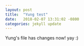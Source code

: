 ```yaml
---
layout: post
title:  "Yung test"
date:   2018-02-07 13:31:02 -0800
categories: jekyll update
---
```

Yung's file has changes now! yay :)
